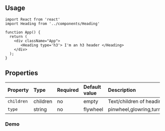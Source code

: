 ## Usage
```
import React from 'react'
import Heading from '../components/Heading'

function App() {
  return (
    <div className="App">
       <Heading type='h3'> I'm an h3 header </Heading>
    </div>
  );
}
```
## Properties

Property | Type | Required | Default value | Description
:--- | :--- | :--- | :--- | :---
`children`|children|no|empty| Text/children of heading
`type`|string|no|flywheel| pinwheel,glowring,turnsign,flywheel

### Demo